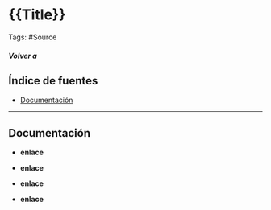# {{Title}}

Tags: #Source 
##### Volver a

## Índice de fuentes

- [Documentación](#Documentación)

---

## Documentación

-  **enlace**

-  **enlace**

-  **enlace**

-  **enlace**
